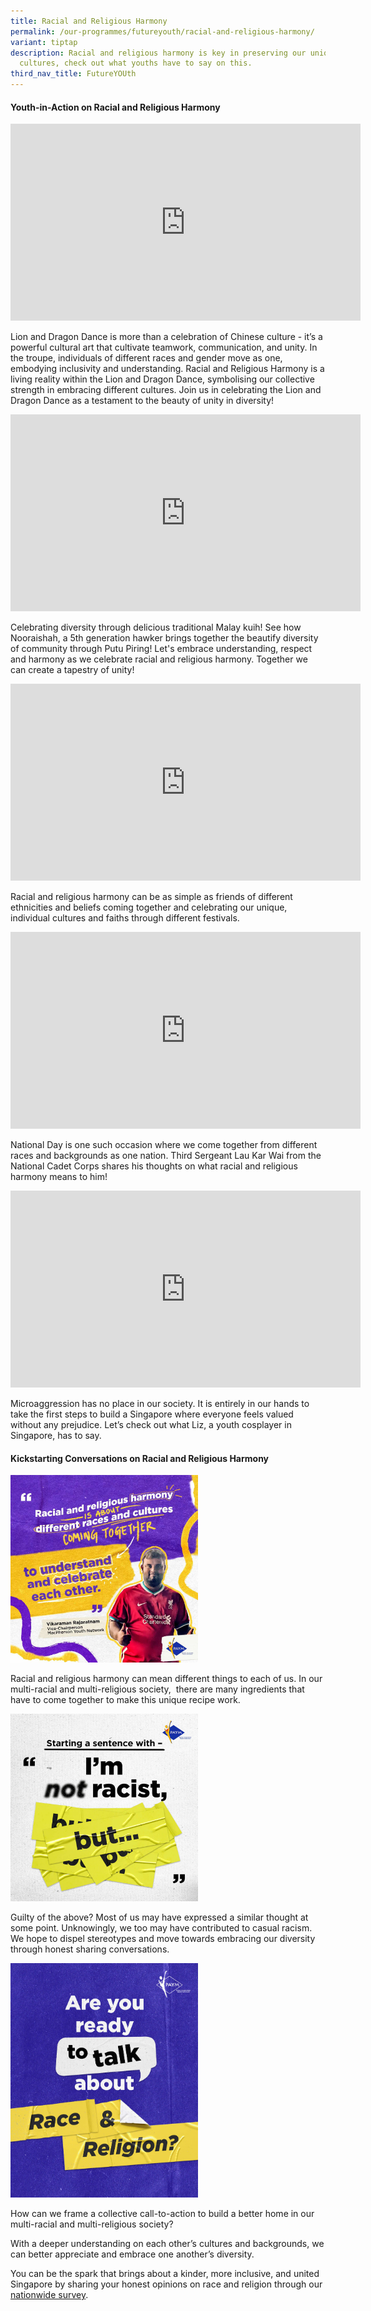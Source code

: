 ```yaml
---
title: Racial and Religious Harmony
permalink: /our-programmes/futureyouth/racial-and-religious-harmony/
variant: tiptap
description: Racial and religious harmony is key in preserving our unique
  cultures, check out what youths have to say on this.
third_nav_title: FutureYOUth
---
```

<h4><strong>Youth-in-Action on Racial and Religious Harmony</strong></h4>
<div class="iframe-wrapper">
<iframe height="315" width="560" allowfullscreen="true" frameborder="0" src="https://www.youtube.com/embed/EU1_upXT3oc?si=TtY0HfNbRhfEbS1q"></iframe>
</div>
<p>Lion and Dragon Dance is more than a celebration of Chinese culture -
it’s a powerful cultural art that cultivate teamwork, communication, and
unity. In the troupe, individuals of different races and gender move as
one, embodying inclusivity and understanding. Racial and Religious Harmony
is a living reality within the Lion and Dragon Dance, symbolising our collective
strength in embracing different cultures. Join us in celebrating the Lion
and Dragon Dance as a testament to the beauty of unity in diversity!</p>
<div class="iframe-wrapper">
<iframe height="315" width="560" allowfullscreen="true" frameborder="0" src="https://www.youtube.com/embed/ILj0vo6mvm0?si=XIJkDsjhAQM07pDF"></iframe>
</div>
<p>Celebrating diversity through delicious traditional Malay kuih! See how
Nooraishah, a 5th generation hawker brings together the beautify diversity
of community through Putu Piring! Let's embrace understanding, respect
and harmony as we celebrate racial and religious harmony. Together we can
create a tapestry of unity!</p>
<div class="iframe-wrapper">
<iframe height="315" width="560" allowfullscreen="true" frameborder="0" src="https://www.youtube.com/embed/v3hlvcsEHVY?si=-hiKR7dr7XhmqFwD"></iframe>
</div>
<p>Racial and religious harmony can be as simple as friends of different
ethnicities and beliefs coming together and celebrating our unique, individual
cultures and faiths through different festivals.</p>
<div class="iframe-wrapper">
<iframe height="315" width="560" allowfullscreen="true" frameborder="0" src="https://www.youtube.com/embed/ALlpBAhwh3E?si=JdjwppehFtxWRHs3"></iframe>
</div>
<p>National Day is one such occasion where we come together from different
races and backgrounds as one nation. Third Sergeant Lau Kar Wai from the
National Cadet Corps shares his thoughts on what racial and religious harmony
means to him!</p>
<div class="iframe-wrapper">
<iframe height="315" width="560" allowfullscreen="true" frameborder="0" src="https://www.youtube.com/embed/QTHAuYAlajU?si=b9T95hc0Jrvvm7v5"></iframe>
</div>
<p>Microaggression has no place in our society. It is entirely in our hands
to take the first steps to build a Singapore where everyone feels valued
without any prejudice. Let’s check out what Liz, a youth cosplayer in Singapore,
has to say.</p>
<h4><strong>Kickstarting Conversations on Racial and Religious Harmony</strong></h4>
<div class="isomer-image-wrapper">
<img style="width:300px;display:inline-block" height="auto" width="100%" alt="" src="/images/RH_03.jpg">
</div>
<p>Racial and religious harmony can mean different things to each of us.
In our multi-racial and multi-religious society,&nbsp; there are many ingredients
that have to come together to make this unique recipe work.&nbsp;</p>
<div class="isomer-image-wrapper">
<img style="width:300px;display:inline-block" height="auto" width="100%" alt="" src="/images/RH_02.jpg">
</div>
<p>Guilty of the above? Most of us may have expressed a similar thought at
some point. Unknowingly, we too may have contributed to casual racism.
We hope to dispel stereotypes and move towards embracing our diversity
through honest sharing conversations.&nbsp;</p>
<div class="isomer-image-wrapper">
<img style="width:300px;display:inline-block" height="auto" width="100%" alt="" src="/images/RH_01.jpg">
</div>
<p>How can we frame a collective call-to-action to build a better home in
our multi-racial and multi-religious society?</p>
<p>With a deeper understanding on each other’s cultures and backgrounds,
we can better appreciate and embrace one another’s diversity.</p>
<p>You can be the spark that brings about a kinder, more inclusive, and united
Singapore by sharing your honest opinions on race and religion through
our <a href="https://go.gov.sg/futureyouthpaym" rel="noopener noreferrer nofollow" target="_blank">nationwide survey</a>.</p>